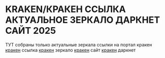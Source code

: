 # KRAKEN/КРАКЕН ССЫЛКА АКТУАЛЬНОЕ ЗЕРКАЛО ДАРКНЕТ САЙТ 2025
ТУТ собраны только актуальные зеркала ссылки на портал кракен 
<a href="https://krak25cc.com">кракен</a> ссылка
<a href="https://krak25at.com">кракен</a> зеркало
<a href="https://krak25.com">кракен</a> сайт 
<a href="https://krak29at.com">кракен</a> даркнет
